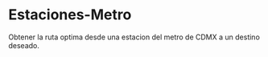 # Estaciones-Metro
Obtener la ruta optima desde una estacion del metro de CDMX a un destino deseado.
